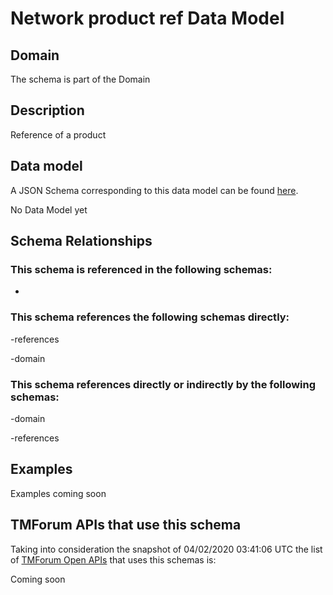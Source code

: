 # Network product ref Data Model

## Domain

The  schema is part of the  Domain

## Description

Reference of a product

## Data model

A JSON Schema corresponding to this data model can be found
[here](https://github.com/tmforum-rand/schemas/blob/candidates/Product/NetworkProductRef.schema.json).

No Data Model yet

## Schema Relationships

### This schema is referenced in the following schemas:

-

### This schema references the following schemas directly:

-references

-domain

### This schema references directly or indirectly by the following schemas:

-domain

-references



## Examples

Examples coming soon

## TMForum APIs that use this schema

Taking into consideration the snapshot of 04/02/2020 03:41:06 UTC the list of [TMForum Open APIs](https://www.tmforum.org/open-apis/) that uses this schemas is:

Coming soon